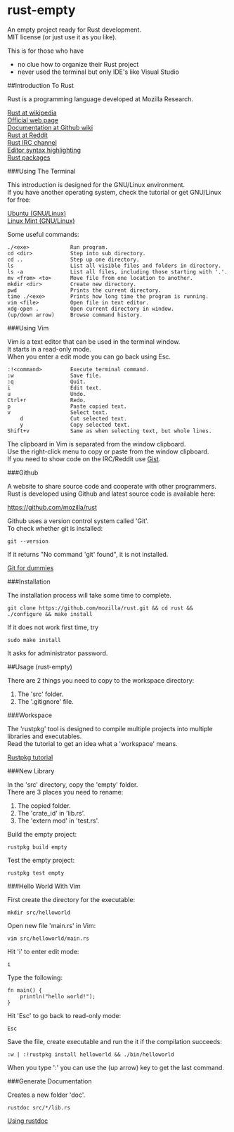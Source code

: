 rust-empty
==========

An empty project ready for Rust development.  
MIT license (or just use it as you like).  

This is for those who have 

* no clue how to organize their Rust project  
* never used the terminal but only IDE's like Visual Studio  

##Introduction To Rust

Rust is a programming language developed at Mozilla Research.  

<a href="https://en.wikipedia.org/wiki/Rust_%28programming_language%29" target="_blank">Rust at wikipedia</a>  
<a href="http://www.rust-lang.org/" target="_blank">Official web page</a>  
<a href="https://github.com/mozilla/rust/wiki/Docs" target="_blank">Documentation at Github wiki</a>  
<a href="http://www.reddit.com/r/rust/" target="_blank">Rust at Reddit</a>  
<a href="http://chat.mibbit.com/?server=irc.mozilla.org&channel=%23rust" target="_blank">Rust IRC channel</a>  
<a href="https://github.com/mozilla/rust/wiki/Doc-packages%2C-editors%2C-and-other-tools" target="_blank">Editor syntax highlighting</a>  
<a href="https://github.com/mozilla/rust/wiki/Rustpkg" target="_blank">Rust packages</a>  

###Using The Terminal

This introduction is designed for the GNU/Linux environment.  
If you have another operating system, check the tutorial or get GNU/Linux for free:  

<a href="http://www.ubuntu.com/" target="_blank">Ubuntu (GNU/Linux)</a>  
<a href="http://linuxmint.com/" target="_blank">Linux Mint (GNU/Linux)</a>  

Some useful commands:

    ./<exe>             Run program.
    cd <dir>            Step into sub directory.
    cd ..               Step up one directory.
    ls                  List all visible files and folders in directory.
    ls -a               List all files, including those starting with '.'.
    mv <from> <to>      Move file from one location to another.
    mkdir <dir>         Create new directory.
    pwd                 Prints the current directory.
    time ./<exe>        Prints how long time the program is running.
    vim <file>          Open file in text editor.
    xdg-open .          Open current directory in window.
    (up/down arrow)     Browse command history.

###Using Vim

Vim is a text editor that can be used in the terminal window.  
It starts in a read-only mode.  
When you enter a edit mode you can go back using Esc.  

    :!<command>         Execute terminal command.
    :w                  Save file.
    :q                  Quit.
    i                   Edit text.
    u                   Undo.
    Ctrl+r              Redo.
    p                   Paste copied text.
    v                   Select text.
        d               Cut selected text.
        y               Copy selected text.
    Shift+v             Same as when selecting text, but whole lines.

The clipboard in Vim is separated from the window clipboard.  
Use the right-click menu to copy or paste from the window clipboard.  
If you need to show code on the IRC/Reddit use <a href="https://gist.github.com/" target="_blank">Gist</a>.  

###Github

A website to share source code and cooperate with other programmers.  
Rust is developed using Github and latest source code is available here:  

<a href="https://github.com/mozilla/rust" target="_blank">https://github.com/mozilla/rust</a>

Github uses a version control system called 'Git'.  
To check whether git is installed:  

    git --version

If it returns "No command 'git' found", it is not installed.  

<a href="http://wiki.freegeek.org/index.php/Git_for_dummies" target="_blank">Git for dummies</a>

###Installation

The installation process will take some time to complete.  

    git clone https://github.com/mozilla/rust.git && cd rust && ./configure && make install
    
If it does not work first time, try

    sudo make install
    
It asks for administrator password.

##Usage (rust-empty)

There are 2 things you need to copy to the workspace directory:

1. The 'src' folder.  
2. The '.gitignore' file.  

###Workspace

The 'rustpkg' tool is designed to compile multiple projects into multiple libraries and executables.  
Read the tutorial to get an idea what a 'workspace' means.  

<a href="http://static.rust-lang.org/doc/master/tutorial-rustpkg.html" target="_blank">Rustpkg tutorial</a>

###New Library

In the 'src' directory, copy the 'empty' folder.  
There are 3 places you need to rename:

1. The copied folder.
2. The 'crate_id' in 'lib.rs'.
3. The 'extern mod' in 'test.rs'.

Build the empty project:

    rustpkg build empty
    
Test the empty project:

    rustpkg test empty
    
###Hello World With Vim

First create the directory for the executable:

    mkdir src/helloworld

Open new file 'main.rs' in Vim:
    
    vim src/helloworld/main.rs

Hit 'i' to enter edit mode:    

    i

Type the following:
    
    fn main() {
        println("hello world!");
    }

Hit 'Esc' to go back to read-only mode:
    
    Esc

Save the file, create executable and run the it if the compilation succeeds:
    
    :w | :!rustpkg install helloworld && ./bin/helloworld

When you type ':' you can use the (up arrow) key to get the last command.

###Generate Documentation

Creates a new folder 'doc'.

    rustdoc src/*/lib.rs

<a href="https://github.com/mozilla/rust/wiki/Doc-using-rustdoc" target="_blank">Using rustdoc</a>

